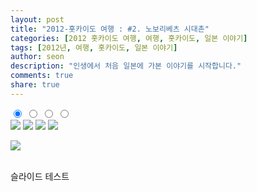 ```yaml
---
layout: post
title: "2012-홋카이도 여행 : #2. 노보리베츠 시대촌"
categories: [2012 홋카이도 여행, 여행, 홋카이도, 일본 이야기]
tags: [2012년, 여행, 홋카이도, 일본 이야기]
author: seon
description: "인생에서 처음 일본에 가본 이야기를 시작합니다."
comments: true
share: true
---
```



<div id="slider-wrapper">
  <div class="inner-wrapper">
    <input checked type="radio" name="slide" class="control" id="Slide1" />
    <label for="Slide1" id="s1"></label>
    <input type="radio" name="slide" class="control" id="Slide2" />
    <label for="Slide2" id="s2"></label>
    <input type="radio" name="slide" class="control" id="Slide3" />
    <label for="Slide3" id="s3"></label>
    <input type="radio" name="slide" class="control" id="Slide4" />
    <label for="Slide4" id="s4"></label>
    <div class="overflow-wrapper">
      <a class="slide" href=""><img src="https://s3-ap-northeast-1.amazonaws.com/seonology-blog/jekyll/hokkaido-2/resize-copyright-1.JPG" /></a>
      <a class="slide" href=""><img src="https://s3-ap-northeast-1.amazonaws.com/seonology-blog/jekyll/hokkaido-2/resize-copyright-2.JPG" /></a>
      <a class="slide" href=""><img src="https://s3-ap-northeast-1.amazonaws.com/seonology-blog/jekyll/hokkaido-2/resize-copyright-3.JPG" /></a>
      <a class="slide" href=""><img src="https://s3-ap-northeast-1.amazonaws.com/seonology-blog/jekyll/hokkaido-2/resize-copyright-5.JPG" /></a>
    </div>
  </div>
</div>

![](https://s3-ap-northeast-1.amazonaws.com/seonology-blog/jekyll/hokkaido-2/resize-copyright-4.JPG)

<br>
슬라이드 테스트